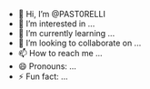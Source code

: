 - 👋 Hi, I’m @PAST0RELLI
- 👀 I’m interested in ...
- 🌱 I’m currently learning ...
- 💞️ I’m looking to collaborate on ...
- 📫 How to reach me ...
- 😄 Pronouns: ...
- ⚡ Fun fact: ...

<!---
PAST0RELLI/PAST0RELLI is a ✨ special ✨ repository because its `README.md` (this file) appears on your GitHub profile.
You can click the Preview link to take a look at your changes.
--->
